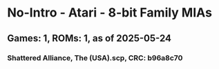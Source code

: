 # No-Intro - Atari - 8-bit Family MIAs
## Games: 1, ROMs: 1, as of 2025-05-24

### Shattered Alliance, The (USA).scp, CRC: b96a8c70
